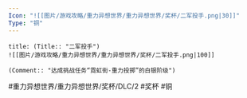 ```yaml
---
Icon: "![[图片/游戏攻略/重力异想世界/重力异想世界/奖杯/二军投手.png|30]]"
Type: "铜"
---
```

```ad-common-bronze-trophy
title: (Title:: "二军投手")
![[图片/游戏攻略/重力异想世界/重力异想世界/奖杯/二军投手.png|100]]

(Comment:: "达成挑战任务“霓虹街-重力投掷”的白银阶级")
```

#重力异想世界/重力异想世界/奖杯/DLC/2 #奖杯 #铜
